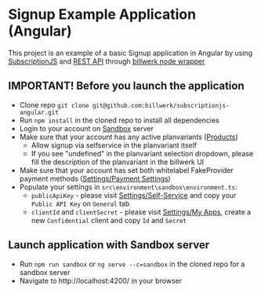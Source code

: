 # Signup Example Application (Angular)

This project is an example of a basic Signup application in Angular
 by using [SubscriptionJS](https://developer.billwerk.io/Docs/subscriptionJS_Introduction)
 and [REST API](https://developer.billwerk.io/Docs/ApiReference)
 through [billwerk node wrapper](https://www.npmjs.com/package/billwerk)

## **IMPORTANT!** Before you launch the application

- Clone repo `git clone git@github.com:billwerk/subscriptionjs-angular.git`
- Run `npm install` in the cloned repo to install all dependencies
- Login to your account on [Sandbox](https://sandbox.billwerk.com) server
- Make sure that your account has any active planvariants ([Products](https://sandbox.billwerk.com/#/products))
  - Allow signup via selfservice in the planvariant itself
  - If you see "undefined" in the planvariant selection dropdown, please fill the description of the planvariant in the billwerk UI
- Make sure that your account has set both whitelabel FakeProvider payment methods ([Settings/Payment Settings](https://sandbox.billwerk.com/#/settings/payment-providers-list))
- Populate your settings in `src\environment\sandbox\environment.ts`:
  - `publicApiKey` - please visit [Settings/Self-Service](https://sandbox.billwerk.com/#/settings/self-service) and copy your `Public API Key` on `General` tab
  - `clientId` and `clientSecret` - please visit [Settings/My Apps](https://sandbox.billwerk.com/#/settings/oauth-clients), create a new `Confidential` client and copy `Id` and `Secret`

## Launch application with Sandbox server

- Run `npm run sandbox` or `ng serve --c=sandbox` in the cloned repo for a sandbox server
- Navigate to http://localhost:4200/ in your browser
